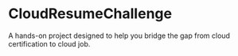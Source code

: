 # CloudResumeChallenge
A hands-on project designed to help you bridge the gap from cloud certification to cloud job.
